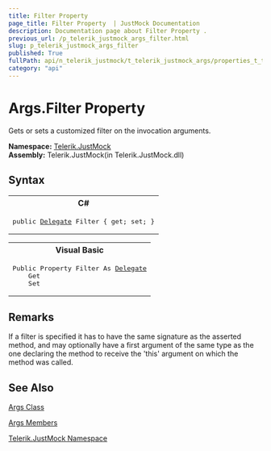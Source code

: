 ```yaml
---
title: Filter Property 
page_title: Filter Property  | JustMock Documentation
description: Documentation page about Filter Property .
previous_url: /p_telerik_justmock_args_filter.html
slug: p_telerik_justmock_args_filter
published: True
fullPath: api/n_telerik_justmock/t_telerik_justmock_args/properties_t_telerik_justmock_args/p_telerik_justmock_args_filter
category: "api"
---
```


# Args.Filter Property



Gets or sets a customized filter on the invocation arguments.


 **Namespace:**  [Telerik.JustMock](n_telerik_justmock) <br> **Assembly:** Telerik.JustMock(in Telerik.JustMock.dll)
## Syntax


<div id="syntaxCodeBlocks" class="code"><span codeLanguage="CSharp"><table><tr><th>C#</th></tr><tr><td><pre xml:space="preserve"><span class="keyword">public</span> <a href="https://msdn2.microsoft.com/en-us/library/y22acf51" target="_blank">Delegate</a> <span class="identifier">Filter</span> { <span class="keyword">get</span>; <span class="keyword">set</span>; }</pre></td></tr></table></span><span codeLanguage="VisualBasicDeclaration"><table><tr><th>Visual Basic</th></tr><tr><td><pre xml:space="preserve"><span class="keyword">Public</span> <span class="keyword">Property</span> <span class="identifier">Filter</span> <span class="keyword">As</span> <a href="https://msdn2.microsoft.com/en-us/library/y22acf51" target="_blank">Delegate</a>
	<span class="keyword">Get</span>
	<span class="keyword">Set</span></pre></td></tr></table></span></div>


## Remarks


If a filter is specified it has to have the same signature as the asserted method, and may optionally have a first argument of the same type as the one declaring the method to receive the 'this' argument on which the method was called.

## See Also



 [Args Class](t_telerik_justmock_args) 

 [Args Members](allmembers_t_telerik_justmock_args) 

 [Telerik.JustMock Namespace](n_telerik_justmock) 



